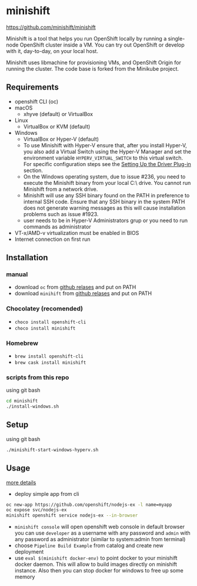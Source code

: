 # minishift
https://github.com/minishift/minishift

Minishift is a tool that helps you run OpenShift locally by running a single-node OpenShift cluster inside a VM. You can try out OpenShift or develop with it, day-to-day, on your local host.

Minishift uses libmachine for provisioning VMs, and OpenShift Origin for running the cluster. The code base is forked from the Minikube project.

## Requirements
* openshift CLI (oc)
* macOS
  *  xhyve (default) or VirtualBox
* Linux
  * VirtualBox or KVM (default)
* Windows
  * VirtualBox or Hyper-V (default)
  * To use Minishift with Hyper-V ensure that, after you install Hyper-V, you also add a Virtual Switch using the Hyper-V Manager and set the environment variable `HYPERV_VIRTUAL_SWITCH` to this virtual switch. For specific configuration steps see the [Setting Up the Driver Plug-in](https://docs.openshift.org/latest/minishift/getting-started/setting-up-driver-plugin.html) section.
  * On the Windows operating system, due to issue #236, you need to execute the Minishift binary from your local C:\ drive. You cannot run Minishift from a network drive.
  * Minishift will use any SSH binary found on the PATH in preference to internal SSH code. Ensure that any SSH binary in the system PATH does not generate warning messages as this will cause installation problems such as issue #1923.
  * user needs to be in Hyper-V Administrators grup or you need to run commands as administrator
* VT-x/AMD-v virtualization must be enabled in BIOS
* Internet connection on first run

## Installation
### manual
* download `oc` from [github relases](https://github.com/openshift/origin/releases) and put on PATH
* download `minihift` from [github relases](https://github.com/minishift/minishift/releases) and put on PATH

### Chocolatey (recomended)
* `choco install openshift-cli`
* `choco install minishift`

### Homebrew
* `brew install openshift-cli`
* `brew cask install minishift`

### scripts from this repo
using git bash
```bash
cd minishift
./install-windows.sh
```

## Setup
using git bash
```bash
./minishift-start-windows-hyperv.sh
```

## Usage
[more details](https://docs.openshift.org/latest/minishift/using/index.html)
* deploy simple app from cli
```bash
oc new-app https://github.com/openshift/nodejs-ex -l name=myapp
oc expose svc/nodejs-ex
minishift openshift service nodejs-ex --in-browser
```
* `minishift console` will open openshift web console in default browser 
you can use `developer` as a username with any password and `admin` with any password as administrator (similar to system:admin from terminal)
* choose `Pipeline Build Example` from catalog and create new deployment
* use `eval $(minishift docker-env)` to point docker to your minishift docker daemon. This will allow to build images directly on minishift instance. Also then you can stop docker for windows to free up some memory 


